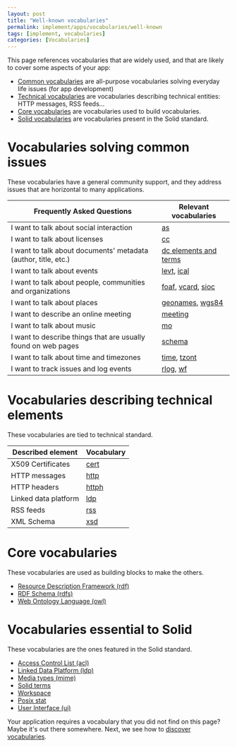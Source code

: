 ```yaml
---
layout: post
title: "Well-known vocabularies"
permalink: implement/apps/vocabularies/well-known
tags: [implement, vocabularies]
categories: [Vocabularies]
---
```


This page references vocabularies that are widely used, and that are likely to cover some aspects of your app:
- [Common vocabularies](#common) are all-purpose vocabularies solving everyday life issues (for app development)
- [Technical vocabularies](#technical) are vocabularies describing technical entities: HTTP messages, RSS feeds...
- [Core vocabularies](#core) are vocabularies used to build vocabularies.
- [Solid vocabularies](#solid) are vocabularies present in the Solid standard.

# <a id='common'/> Vocabularies solving common issues

These vocabularies have a general community support, and they address issues that are horizontal to many applications.

| Frequently Asked Questions | Relevant vocabularies |
|---|---|
|I want to talk about social interaction| [as](1-3-common#as) |
|I want to talk about licenses| [cc](1-3-common#cc) |
|I want to talk about documents' metadata (author, title, etc.)|[dc elements and terms](1-3-common#dc)|
|I want to talk about events| [levt](2-3-common#levt), [ical](1-3-common#ical) |
|I want to talk about people, communities and organizations| [foaf](1-3-common#foaf), [vcard](1-3-common#vc), [sioc](1-3-common#sioc) |
|I want to talk about places| [geonames](1-3-common#geonames), [wgs84](1-3-common#geonames)|
|I want to describe an online meeting | [meeting](1-3-common#meeting) |
|I want to talk about music | [mo](1-3-common#mo) |
|I want to describe things that are usually found on web pages| [schema](1-3-common#schema) |
|I want to talk about time and timezones |[time](2-3-common#time), [tzont](1-3-common#tzont)|
|I want to track issues and log events| [rlog](2-3-common#rlog), [wf](1-3-common#wf)|

# <a id='technical'/> Vocabularies describing technical elements

These vocabularies are tied to technical standard.

|Described element|Vocabulary|
---|---
|X509 Certificates|[cert](1-4-technical#cert)|
|HTTP messages| [http](1-4-technical#http)|
|HTTP headers| [httph](1-4-technical#httph)|
|Linked data platform| [ldp](1-4-technical#ldp) |
|RSS feeds| [rss](1-4-technical#rss) |
|XML Schema| [xsd](1-4-technical#xsd)|

# <a id='core'/> Core vocabularies

These vocabularies are used as building blocks to make the others.

- [Resource Description Framework (rdf)](1-1-core#rdf)
- [RDF Schema (rdfs)](1-1-core#rdfs)
- [Web Ontology Language (owl)](1-1-core#owl)

# <a id='solid'/> Vocabularies essential to Solid

These vocabularies are the ones featured in the Solid standard.

- [Access Control List (acl)](1-2-solid#acl)
- [Linked Data Platform (ldp)](02-04-technical-vocabularies#ldp)
- [Media types (mime)](02-04-technical-vocabularies#mime)
- [Solid terms](1-2-solid#terms)
- [Workspace](1-2-solid#space)
- [Posix stat](1-2-solid#posix)
- [User Interface (ui)](1-2-solid#ui)

Your application requires a vocabulary that you did not find on this page? Maybe it's out there somewhere. Next, we see how to [discover vocabularies](/implement/apps/vocabularies/discover).
